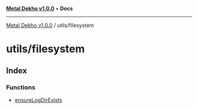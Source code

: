 [**Metal Dekho v1.0.0**](../../README.md) • **Docs**

***

[Metal Dekho v1.0.0](../../modules.md) / utils/filesystem

# utils/filesystem

## Index

### Functions

- [ensureLogDirExists](functions/ensureLogDirExists.md)
